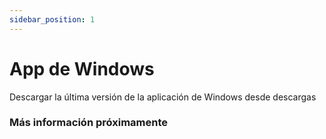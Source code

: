 ```yaml
---
sidebar_position: 1
---
```


# App de Windows

Descargar la última versión de la aplicación de Windows desde descargas

### Más información próximamente
